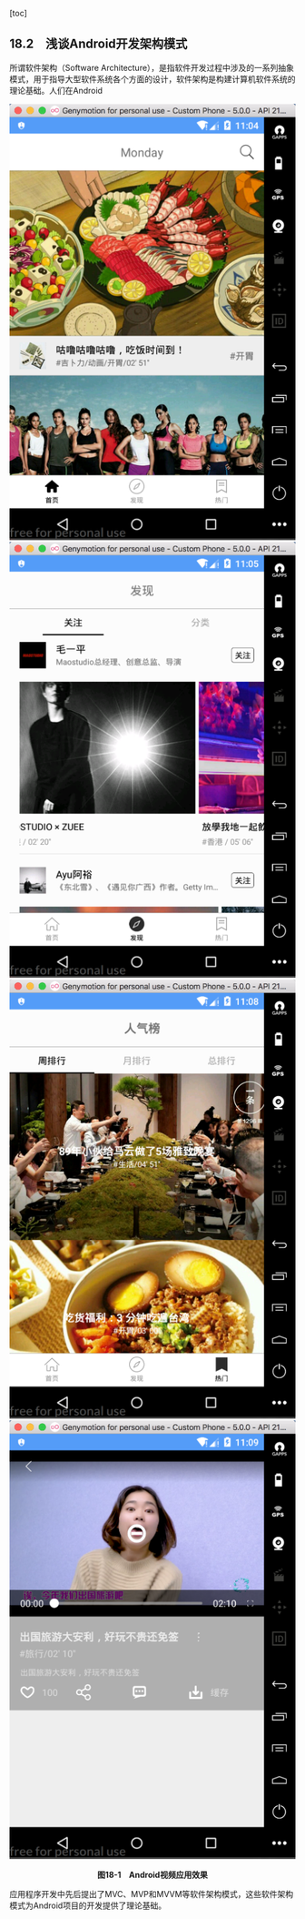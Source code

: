 [toc]

## 18.2　浅谈Android开发架构模式

所谓软件架构（Software Architecture），是指软件开发过程中涉及的一系列抽象模式，用于指导大型软件系统各个方面的设计，软件架构是构建计算机软件系统的理论基础。人们在Android

![97.png](./images/97.png)
![98.png](./images/98.png)
![99.png](./images/99.png)
![100.png](./images/100.png)
<center class="my_markdown"><b class="my_markdown">图18-1　Android视频应用效果</b></center>

应用程序开发中先后提出了MVC、MVP和MVVM等软件架构模式，这些软件架构模式为Android项目的开发提供了理论基础。


